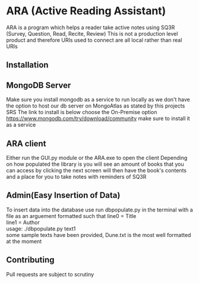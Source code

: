 # ARA (Active Reading Assistant)

ARA is a program which helps a reader take active notes using SQ3R (Survey, Question, Read, Recite, Review)
This is not a production level product and therefore URIs used to connect are all local rather than real URIs

## Installation
## MongoDB Server
Make sure you install mongodb as a service to run locally as we don't have the option to host our db server on MongoAtlas as stated by this projects SRS
The link to install is below choose the On-Premise option
https://www.mongodb.com/try/download/community
make sure to install it as a service
## ARA client
Either run the GUI.py module or the ARA.exe to open the client
Depending on how populated the library is you will see an amount of books that you can access by clicking
the next screen will then have the book's contents and a place for you to take notes with reminders of SQ3R

## Admin(Easy Insertion of Data)
To insert data into the database use run dbpopulate.py in the terminal with a file as an arguement formatted such that
line0 = Title  
line1 = Author  
usage: ./dbpopulate.py text1  
some sample texts have been provided, Dune.txt is the most well formatted at the moment

## Contributing
Pull requests are subject to scrutiny

